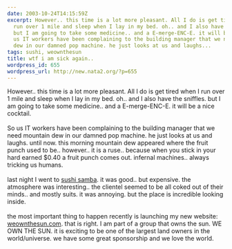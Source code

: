 ```yaml
---
date: 2003-10-24T14:15:59Z
excerpt: However.. this time is a lot more pleasant. All I do is get tired when I
  run over 1 mile and sleep when I lay in my bed. oh.. and I also have the sniffles.
  but I am going to take some medicine.. and a E-merge-ENC-E. it will be a nice cocktail.So
  us IT workers have been complaining to the building manager that we need mountain
  dew in our damned pop machine. he just looks at us and laughs...
tags: sushi, weownthesun
title: wtf i am sick again..
wordpress_id: 655
wordpress_url: http://new.nata2.org/?p=655
---
```


However.. this time is a lot more pleasant. All I do is get tired when I run over 1 mile and sleep when I lay in my bed. oh.. and I also have the sniffles. but I am going to take some medicine.. and a E-merge-ENC-E. it will be a nice cocktail.<br/><br/>So us IT workers have been complaining to the building manager that we need mountain dew in our damned pop machine. he just looks at us and laughs. until now. this morning mountain dew appeared where the fruit punch used to be.. however.. it is a ruse.. because when you stick in your hard earned $0.40 a fruit punch comes out. infernal machines.. always tricking us humans. <br/><br/>last night I went to <a href="http://www.sushisamba.com">sushi samba</a>. it was good.. but expensive. the atmosphere was interesting.. the clientel seemed to be all coked out of their minds.. and mostly suits. it was annoying. but the place is incredible looking inside. <Br><br/>the most important thing to happen recently is launching my new website: <a href="http://www.weownthesun.com">weownthesun.com</a>. that is right. I am part of a group that owns the sun. WE OWN THE SUN. it is exciting to be one of the largest land owners in the world/universe. we have some great sponsorship and we love the world.
